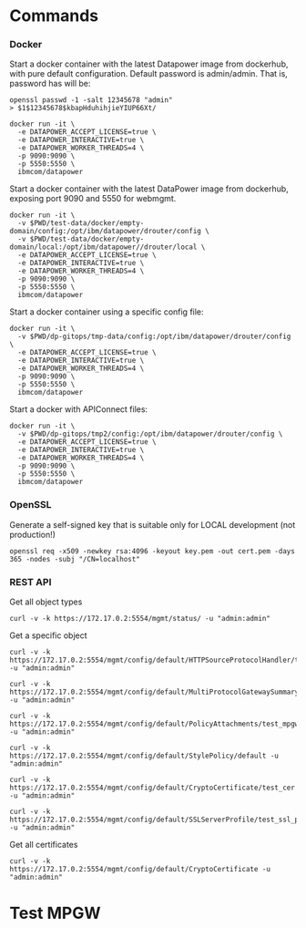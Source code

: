 # Commands

### Docker

Start a docker container with the latest Datapower image from dockerhub, with pure default configuration. Default password is admin/admin. That is, password has will be:
```
openssl passwd -1 -salt 12345678 "admin"  
> $1$12345678$kbapHduhihjieYIUP66Xt/
```
```
docker run -it \
  -e DATAPOWER_ACCEPT_LICENSE=true \
  -e DATAPOWER_INTERACTIVE=true \
  -e DATAPOWER_WORKER_THREADS=4 \
  -p 9090:9090 \
  -p 5550:5550 \
  ibmcom/datapower
```
Start a docker container with the latest DataPower image from dockerhub, exposing port 9090 and 5550 for webmgmt.
```
docker run -it \
  -v $PWD/test-data/docker/empty-domain/config:/opt/ibm/datapower/drouter/config \
  -v $PWD/test-data/docker/empty-domain/local:/opt/ibm/datapower//drouter/local \
  -e DATAPOWER_ACCEPT_LICENSE=true \
  -e DATAPOWER_INTERACTIVE=true \
  -e DATAPOWER_WORKER_THREADS=4 \
  -p 9090:9090 \
  -p 5550:5550 \
  ibmcom/datapower
```
Start a docker container using a specific config file:
```
docker run -it \
  -v $PWD/dp-gitops/tmp-data/config:/opt/ibm/datapower/drouter/config \
  -e DATAPOWER_ACCEPT_LICENSE=true \
  -e DATAPOWER_INTERACTIVE=true \
  -e DATAPOWER_WORKER_THREADS=4 \
  -p 9090:9090 \
  -p 5550:5550 \
  ibmcom/datapower
```

Start a docker with APIConnect files:
```
docker run -it \
  -v $PWD/dp-gitops/tmp2/config:/opt/ibm/datapower/drouter/config \
  -e DATAPOWER_ACCEPT_LICENSE=true \
  -e DATAPOWER_INTERACTIVE=true \
  -e DATAPOWER_WORKER_THREADS=4 \
  -p 9090:9090 \
  -p 5550:5550 \
  ibmcom/datapower
  ```

### OpenSSL

Generate a self-signed key that is suitable only for LOCAL development (not production!)

```
openssl req -x509 -newkey rsa:4096 -keyout key.pem -out cert.pem -days 365 -nodes -subj "/CN=localhost"
```

### REST API

Get all object types
```
curl -v -k https://172.17.0.2:5554/mgmt/status/ -u "admin:admin"
```

Get a specific object
```
curl -v -k https://172.17.0.2:5554/mgmt/config/default/HTTPSourceProtocolHandler/test_http_handler -u "admin:admin"

curl -v -k https://172.17.0.2:5554/mgmt/config/default/MultiProtocolGatewaySummary/test_mpgw -u "admin:admin"

curl -v -k https://172.17.0.2:5554/mgmt/config/default/PolicyAttachments/test_mpgw -u "admin:admin"

curl -v -k https://172.17.0.2:5554/mgmt/config/default/StylePolicy/default -u "admin:admin"

curl -v -k https://172.17.0.2:5554/mgmt/config/default/CryptoCertificate/test_cer -u "admin:admin"

curl -v -k https://172.17.0.2:5554/mgmt/config/default/SSLServerProfile/test_ssl_profile -u "admin:admin"

```

Get all certificates
```
curl -v -k https://172.17.0.2:5554/mgmt/config/default/CryptoCertificate -u "admin:admin"
```

# Test MPGW

